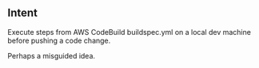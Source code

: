 ## Intent

Execute steps from AWS CodeBuild buildspec.yml on a local dev machine before pushing a code change.

Perhaps a misguided idea.